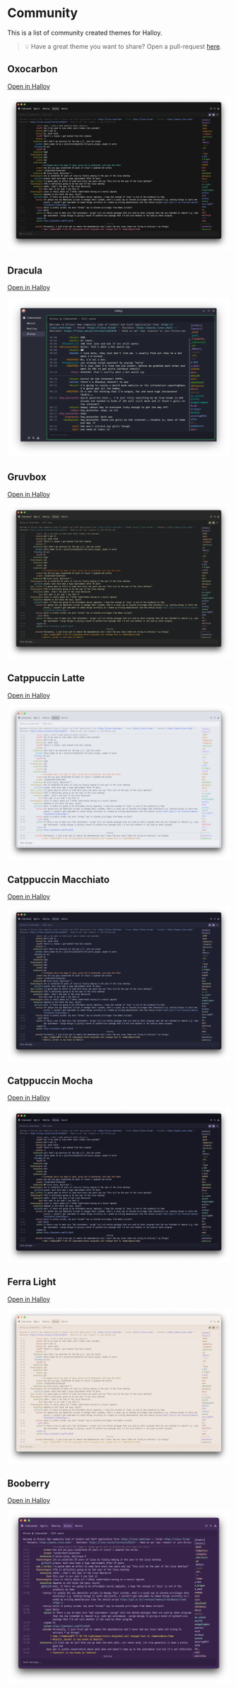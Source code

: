 # Community

This is a list of community created themes for Halloy.

> 💡 Have a great theme you want to share? Open a pull-request [here](https://github.com/squidowl/halloy/pulls).


## Oxocarbon 
 [Open in Halloy](halloy:///theme?e=H4sIAAAAAAAE_11RSW7DMAz8C88-kCJFSv5N1C0tsrRxcgr8945spHBzESQus-lOHzTeqe1o1OBsbioDtTONbsxqOdeB9pd_z9snhqVGZjGt80DXDvFNo3G44KjYmd5oFC0iyasAEjP6tzPQdENbUAhLHANhWmst4MtZANneOyZUCWsUKeoYela5u0JJTok9onO03bVBRYizWUDEk492nsDq7ljJpgO9bI3AJ7ocoSzJQHfCcyNxOtBYuDAXgMPBsSv8ovF0OxwGgv318vOoXGB5Lb3sH7XjGaBr8XiGxfX6CtGpuFUzV5jvtqozZ1lsXfEb2ygRXeJkCJqX-BuI7l0A_pFGHqiBz0qXaQU-Glx79hKRlxQntCtXBIca6NBeNp1dreQeTEfw0EicIwMQI7JJpnUIUdc-oTLP8y_KmimaSAIAAA)

<img src="oxocarbon.png">

## Dracula 
 [Open in Halloy](halloy:///theme?e=H4sIAAAAAAAE_1VRSXLCQAz8i84-jJYZSf4NJgtJsSQYThR_T49dpOCmpdVqtW70SeONpg2NzTVqFeWBphONFlGDmXOg3ZlGZkPTiyK_fiFvlVuUynwf6NI5fjDD7qUZUAPN7wA9DQGjjIHkcKyYr2hrjZpaRAcC2iTUQ1qtoJw-OidkmWQRb604dCGvIqrasvb0AiWmnoEhCJs2lwkqngo4pAB4ml-3bYGSaOwlHHM7Gl3MaimGLcfX5rynMVLSmmkXfujCvmk8Xvf7gXD1Gvw-Kmdcupa24F2jwwmkjxCXreEbFpWaLsl1sRHXQIZoEWvw5AL1imsTle4ZLBM11-api0fYdOsK8EB6-R8WN9f_d_bri7hJROedZvRDqjK7KcxGf6F4MmHqEBMDYnEekEw1tmSYsDCwmTsn1Nzv9z_-f0h-SQIAAA)

<img src="dracula.png">

## Gruvbox 
 [Open in Halloy](halloy:///theme?e=H4sIAAAAAAAE_11RSVIrMQy9i9a90GBJlm-T5n-mCgRIskrl7jzTFaDYSX7SG6wLPdC40LqjEWmp7OkLrQca2rxz78m20OMHDWFhk2QHfn4CXhmszaSuC50myRsNK09uVpELHf_T0K49zKyBBDP6vQP4DNiDeU7XQpi2pq2k8ALK9X5ywpd5RVMtERhD33qP5iLYWXcnOIn8Mb47rTRcVcO5w8RMwtg7HKH2K9EdAqW7tI33ES3_5HvFsFWrLO9wftxPWFPgNmb_Mq0903g97_cLIfdWvN9ePpB1e7oD81a9HMB6K5FtK__RsJAUS3FB6pkHbRrUGFKnP5fAp4lEWJaGYX6F0mU6wA1pzKQQzGyZPRT7K3L3puIcjsOtR8AVzA6RqQf4a9NTS718_jFGsOvKOc84GYSrNRDYjUJcHNfykuv1-gnSo7-qRAIAAA)

<img src="gruvbox.png">

## Catppuccin Latte 
 [Open in Halloy](halloy:///theme?e=H4sIAAAAAAAE_1VSSXLkMAz7C88-iKS46TdxZslMdVZ3n7r674HspJKUL5QIQgDoK_2lcaX1joZGs5AQ5YXWZxriEhGOb6GHNxra1UXL2Ra6_KMhktYr1eO20HmyvNBgyQaOLIC23zgnl_RkiR3zNbPQdkG7ZRfN7GgDrSZdWKVPyvXP5ISwLh7lZQrOXWhGb8WtYWi9O0NKb2LOHLEjziuNHzcwo_Hd3EbTTfcQnsLuIaSEjW3nfEDX0iOZUxd6ohFRH4fthGazxhA-g9gep8j_NJ4up9NCSOAoXj9v3pDMcXUP3qN6fAbnZwmXR_kLzGHNVcpqRgpj4s5aKYGdnGFD1FJE1WohxGcIwTs8AL7ioesUgG3SaNgh3lNv3ZtqYX6drsVaVgXv5wloKd3LlUEBwD6sKVh1HHFOkGWkWN8DB0jNqzT7_qdsEyBuliXY2-32DmunappTAgAA)

<img src="catppuccin-latte.png">


## Catppuccin Macchiato 
 [Open in Halloy](halloy:///theme?e=H4sIAAAAAAAE_1WRSW4DMQwE_8LzHCiukn7jyR4469gnw39P046B5EaIZKu6eaInmidadzSNTbl55ELrB83WXTkivS30_E0zONw5uy50fKGpqmKa6eO80KE0PvFoLL33ZAxtDzQlc4SyD2hgRvW2s9B2rPYYatpqHNM6unMP4YTk-liahdWkuYQkNArT2U2ipQNzdwBJcNzA1t1h_UdaRuyvrw3GJIe6dofCHU3lLtHZS_AZXRu9dTWBhXeaYhbdbAhS2fY005phu4i3tyJ8pfl-3O8Xgv1r8XV7-Ybl69MdhK_V2wdEbyUsXsv7Sp9jtDbGJU_Yaq7K1i9cB9wDKYSmpAK7slOJ8BD3Cgs_nYoAl6TJSAYfOrsGa4eRFbY9sSsXI-uGNpaHdchhH-3LZgzOCK9zrRjpSMFt2K9CE_NUDa1LlIRoqqg3MJ_PPyE3DEtKAgAA)

<img src="catppuccin-macchiato.png">

## Catppuccin Mocha 
 [Open in Halloy](halloy:///theme?e=H4sIAAAAAAAE_1VROW4DQQz7i-otRvdofuPNHTin7crw38NZw0jSCaJEkdSZnmicad3RkB6qWs4LrR80uHMpa3Et9PxNw5tLmRfg0wsNNY7kVObLQsfJ8TmbvvWbLnR4oCFZYS2bggMzG8aJHcCnDa5SrwKMaWs9Goe4g3J9nJyQZdKiRaVjaMq0ZqKe6ZC5O0KJ_wpbd8f1n9JpRP76OsCYJI5qdzDc0dDWJXrzSfgM1KpzV9xY6J2GKEt5lCQk72mksWF7M_g2Fb7SeD_t9wvB_rX4unW-YfnaugPxtXr7AOmthMVreU_DuES7wCfMT1tsXVQ4Alke8Q_BL7RSp86ZnXJTLZXE_IpL56kAn6TRkAwOmmaJ6JS6wrZvMXWDkfUA2FMiMmzuA942vZeDtmbUGEkxcbe-rdBgSVjXPoPbKDhBGhF42OXyA57g2D5KAgAA)

<img src="catppuccin-mocha.png">

## Ferra Light 
 [Open in Halloy](halloy:///theme?e=H4sIAAAAAAAE_02RS1IjMRBE76J1L-pfKt3GzXyYCYOBtlcO351UdxCwkypST5mV9_a3jXtbT20YU3GEqi9tvbShKWyWkbW05w_cS1TDQ3lpt3_QS-9JqZKPpV0n5a0NTifrKQXI9rsN6cxZWgwINJJGzNQtl7bdIC-3cgqHHGpNi-Q0LSDXP5MJY1zfot0oeYfERGH0dJ1WiDJZxIFZT9cV5kgshJVhdoYhSC9bG6pOXT3n_KmNn36e8YonJ4Jg77UNlVLq0AOynXHvMNe9Oj7eXqa7_2283s7npSH6cXj_mnwg7jF6Avk4vVxA_Toi3nH8BbJYhkmIIvhMJIUVhvIs44oypGdW1n6fe4vAjqnnvij8dJ8O0OOe4btG_GzYlqaChRXMDZSRUO-zoXWDQFFXJrlPFgQ7RVE2E5cj-jpF6UaZcbyC4XBDlbR3sFO0OydG_ng8PgHsQwBIVgIAAA)

<img src="ferra-light.png">

## Booberry 
 [Open in Halloy](halloy:///theme?e=H4sIAAAAAAAE_01RSXIbQQz7C89z4NZks3_jcRYnJduJRzqp9PeAUrniG7sJggB4pZ-0rrQ_0RIJ1lSbttH-TstiRs4SqY1ePtB30VESMja6_KJVMofKqLptdG6SPz1jyT6tZ47vtLREzTICnMBYpRaP1NzouKCdzDpEDJRAu7AMzLKBcv_RnNBlxZFp6hhqnZXDNLwp96czhEx1ZmHFDnzsUMaToe0-ACPcfo7eFso8p8lGz7TMbVTanOB9gb2YpmNoQcsbLf0i7TihbR41awTQx2tL-03r7XI6bQTfj-Lv588HvD6-nsH8qF7fwfpZwtuj_EbLFaGaht2DhB-V4RHmbegM_Rb_D9GhSTnukH5PCZuurQA3pNVOsVBMpzvPNrrDuLjoUCQL4_vRAPcQH1mCoAG4DwuP8gxP3HtvkCCg4Br9BkjVkNXMvu2dxdT7NMx5u93-AeHvYC9JAgAA)

<img src="booberry.png">

